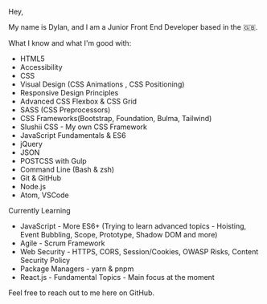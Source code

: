 Hey,

My name is Dylan, and I am a Junior Front End Developer based in the 🇬🇧.

What I know and what I'm good with:

- HTML5
- Accessibility
- CSS
- Visual Design (CSS Animations , CSS Positioning)
- Responsive Design Principles
- Advanced CSS Flexbox & CSS Grid
- SASS (CSS Preprocessors)
- CSS Frameworks(Bootstrap, Foundation, Bulma, Tailwind)
- Slushii CSS - My own CSS Framework
- JavaScript Fundamentals & ES6
- jQuery
- JSON
- POSTCSS with Gulp
- Command Line (Bash & zsh)
- Git & GitHub
- Node.js
- Atom, VSCode

Currently Learning

- JavaScript - More ES6+ (Trying to learn advanced topics - Hoisting, Event Bubbling, Scope, Prototype, Shadow DOM and more)
- Agile - Scrum Framework
- Web Security - HTTPS, CORS, Session/Cookies, OWASP Risks, Content Security Policy
- Package Managers - yarn & pnpm
- React.js - Fundamental Topics - Main focus at the moment

Feel free to reach out to me here on GitHub.

<!---
DReece-dev/DReece-dev is a ✨ special ✨ repository because its `README.md` (this file) appears on your GitHub profile.
You can click the Preview link to take a look at your changes.
--->
